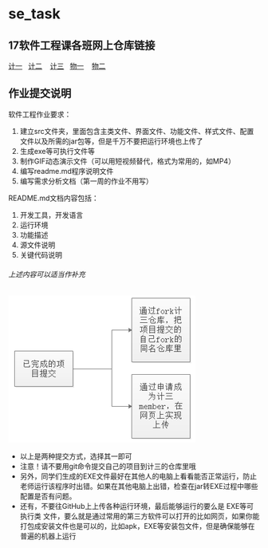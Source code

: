 # se_task
## 17软件工程课各班网上仓库链接
[计一](https://github.com/JiSanSET/ "计一")&nbsp;&nbsp;&nbsp;[计二](https://gitee.com/zhang_baowang/17_to_2 "计二")&nbsp;&nbsp;&nbsp; [计三](https://github.com/JiSanSET/ "计三")&nbsp;&nbsp;&nbsp;[物一](https://github.com/JiSanSET/ "物一") &nbsp;&nbsp;&nbsp;[物二](https://github.com/JiSanSET/ "物二")

## 作业提交说明
软件工程作业要求：
1. 建立src文件夹，里面包含主类文件、界面文件、功能文件、样式文件、配置文件以及所需的jar包等，但是千万不要把运行环境也上传了
2. 生成exe等可执行文件等
3. 制作GIF动态演示文件（可以用短视频替代，格式为常用的，如MP4）
4. 编写readme.md程序说明文件
5. 编写需求分析文档（第一周的作业不用写）

README.md文档内容包括：
1. 开发工具，开发语言
2. 运行环境
3. 功能描述
4. 源文件说明
5. 关键代码说明
###### 上述内容可以适当作补充

![作业提交流程图](./common/TSubmit.png "作业提交流程")
- 以上是两种提交方式，选择其一即可
- 注意！请不要用git命令提交自己的项目到计三的仓库里哦
- 另外，同学们生成的EXE文件最好在其他人的电脑上看看能否正常运行，防止老师运行该程序时出错。如果在其他电脑上出错，检查在jar转EXE过程中哪些配置是否有问题。
- 还有，不要往GitHub上上传各种运行环境，最后能够运行的要么是 EXE等可执行类 文件，要么就是通过常用的第三方软件可以打开的比如网页，如果你能打包成安装文件也是可以的，比如apk，EXE等安装包文件，但是确保能够在普遍的机器上运行
